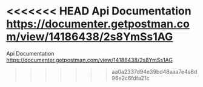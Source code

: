 <<<<<<< HEAD
Api Documentation <br>
https://documenter.getpostman.com/view/14186438/2s8YmSs1AG
=======
Api Documentation <br>
https://documenter.getpostman.com/view/14186438/2s8YmSs1AG
>>>>>>> aa0a2337d94e39bd48aaa7e4a8d96e2c6fdfa21c
